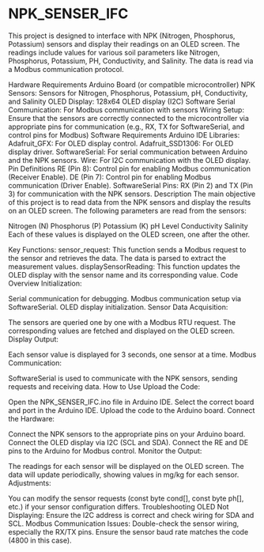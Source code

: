 # NPK_SENSER_IFC
This project is designed to interface with NPK (Nitrogen, Phosphorus, Potassium) sensors and display their readings on an OLED screen. The readings include values for various soil parameters like Nitrogen, Phosphorus, Potassium, PH, Conductivity, and Salinity. The data is read via a Modbus communication protocol.

Hardware Requirements
Arduino Board (or compatible microcontroller)
NPK Sensors: Sensors for Nitrogen, Phosphorus, Potassium, pH, Conductivity, and Salinity
OLED Display: 128x64 OLED display (I2C)
Software Serial Communication: For Modbus communication with sensors
Wiring Setup: Ensure that the sensors are correctly connected to the microcontroller via appropriate pins for communication (e.g., RX, TX for SoftwareSerial, and control pins for Modbus)
Software Requirements
Arduino IDE
Libraries:
Adafruit_GFX: For OLED display control.
Adafruit_SSD1306: For OLED display driver.
SoftwareSerial: For serial communication between Arduino and the NPK sensors.
Wire: For I2C communication with the OLED display.
Pin Definitions
RE (Pin 8): Control pin for enabling Modbus communication (Receiver Enable).
DE (Pin 7): Control pin for enabling Modbus communication (Driver Enable).
SoftwareSerial Pins:
RX (Pin 2) and TX (Pin 3) for communication with the NPK sensors.
Description
The main objective of this project is to read data from the NPK sensors and display the results on an OLED screen. The following parameters are read from the sensors:

Nitrogen (N)
Phosphorus (P)
Potassium (K)
pH Level
Conductivity
Salinity
Each of these values is displayed on the OLED screen, one after the other.

Key Functions:
sensor_request: This function sends a Modbus request to the sensor and retrieves the data. The data is parsed to extract the measurement values.
displaySensorReading: This function updates the OLED display with the sensor name and its corresponding value.
Code Overview
Initialization:

Serial communication for debugging.
Modbus communication setup via SoftwareSerial.
OLED display initialization.
Sensor Data Acquisition:

The sensors are queried one by one with a Modbus RTU request.
The corresponding values are fetched and displayed on the OLED screen.
Display Output:

Each sensor value is displayed for 3 seconds, one sensor at a time.
Modbus Communication:

SoftwareSerial is used to communicate with the NPK sensors, sending requests and receiving data.
How to Use
Upload the Code:

Open the NPK_SENSER_IFC.ino file in Arduino IDE.
Select the correct board and port in the Arduino IDE.
Upload the code to the Arduino board.
Connect the Hardware:

Connect the NPK sensors to the appropriate pins on your Arduino board.
Connect the OLED display via I2C (SCL and SDA).
Connect the RE and DE pins to the Arduino for Modbus control.
Monitor the Output:

The readings for each sensor will be displayed on the OLED screen.
The data will update periodically, showing values in mg/kg for each sensor.
Adjustments:

You can modify the sensor requests (const byte cond[], const byte ph[], etc.) if your sensor configuration differs.
Troubleshooting
OLED Not Displaying:
Ensure the I2C address is correct and check wiring for SDA and SCL.
Modbus Communication Issues:
Double-check the sensor wiring, especially the RX/TX pins.
Ensure the sensor baud rate matches the code (4800 in this case).
